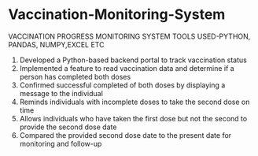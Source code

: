 # Vaccination-Monitoring-System
VACCINATION PROGRESS MONITORING SYSTEM
TOOLS USED-PYTHON, PANDAS, NUMPY,EXCEL ETC
1) Developed a Python-based backend portal to track vaccination status
2) Implemented a feature to read vaccination data and determine if a person has completed both doses
3) Confirmed successful completed of both doses by displaying a message to the individual
4) Reminds individuals with incomplete doses to take the second dose on time
5) Allows individuals who have taken the first dose but not the second to provide the second dose date
6) Compared the provided second dose date to the present date for monitoring and follow-up
